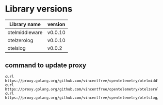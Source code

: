 # Library versions

| Library name   | version |
|----------------|---------|
| otelmiddleware | v0.0.10 |
| otelzerolog    | v0.0.10 |
| otelslog       | v0.0.2  |

## command to update proxy

```shell
curl https://proxy.golang.org/github.com/vincentfree/opentelemetry/otelmiddleware/@v/v0.0.10.info 
curl https://proxy.golang.org/github.com/vincentfree/opentelemetry/otelzerolog/@v/v0.0.10.info 
curl https://proxy.golang.org/github.com/vincentfree/opentelemetry/otelslog/@v/v0.0.2.info 
```
